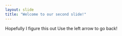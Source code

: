 ```yaml
---
layout: slide
title: "Welcome to our second slide!"
---
```

Hopefully I figure this out
Use the left arrow to go back!

